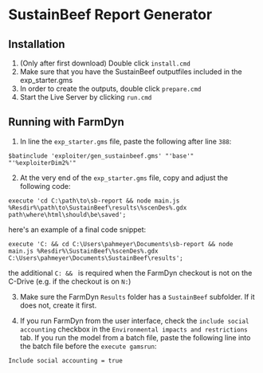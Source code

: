 # SustainBeef Report Generator

## Installation
1. (Only after first download) Double click `install.cmd`
2. Make sure that you have the SustainBeef outputfiles included in the exp_starter.gms
3. In order to create the outputs, double click `prepare.cmd`
4. Start the Live Server by clicking `run.cmd`

## Running with FarmDyn

1) In line the `exp_starter.gms` file, paste the following after line `388`:
```gams
$batinclude 'exploiter/gen_sustainbeef.gms' "'base'" "'%exploiterDim2%'"
```


2) At the very end of the `exp_starter.gms` file, copy and adjust the following code:

```gams
execute 'cd C:\path\to\sb-report && node main.js %Resdir%\path\to\SustainBeef\results\%scenDes%.gdx path\where\html\should\be\saved';
```

here's an example of a final code snippet:

```gams
execute 'C: && cd C:\Users\pahmeyer\Documents\sb-report && node main.js %Resdir%\SustainBeef\%scenDes%.gdx C:\Users\pahmeyer\Documents\SustainBeef\results';
```

the additional `C: && ` is required when the FarmDyn checkout is not on the C-Drive (e.g. if the checkout is on `N:`)


3) Make sure the FarmDyn `Results` folder has a `SustainBeef` subfolder. If it does not, create it first. 

4) If you run FarmDyn from the user interface, check the `include social accounting` checkbox in the `Environmental impacts and restrictions` tab. If you run the model from a batch file, paste the following line into the batch file before the `execute gamsrun`:

```
Include social accounting = true
```
 
